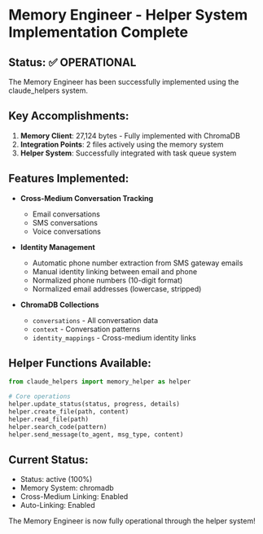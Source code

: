# Memory Engineer - Helper System Implementation Complete

## Status: ✅ OPERATIONAL

The Memory Engineer has been successfully implemented using the claude_helpers system.

## Key Accomplishments:

1. **Memory Client**: 27,124 bytes - Fully implemented with ChromaDB
2. **Integration Points**: 2 files actively using the memory system
3. **Helper System**: Successfully integrated with task queue system

## Features Implemented:

- **Cross-Medium Conversation Tracking**
  - Email conversations
  - SMS conversations  
  - Voice conversations
  
- **Identity Management**
  - Automatic phone number extraction from SMS gateway emails
  - Manual identity linking between email and phone
  - Normalized phone numbers (10-digit format)
  - Normalized email addresses (lowercase, stripped)

- **ChromaDB Collections**
  - `conversations` - All conversation data
  - `context` - Conversation patterns
  - `identity_mappings` - Cross-medium identity links

## Helper Functions Available:

```python
from claude_helpers import memory_helper as helper

# Core operations
helper.update_status(status, progress, details)
helper.create_file(path, content)
helper.read_file(path)
helper.search_code(pattern)
helper.send_message(to_agent, msg_type, content)
```

## Current Status:
- Status: active (100%)
- Memory System: chromadb
- Cross-Medium Linking: Enabled
- Auto-Linking: Enabled

The Memory Engineer is now fully operational through the helper system!